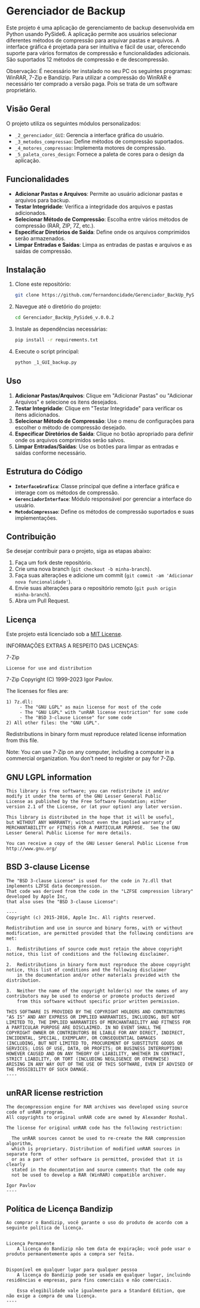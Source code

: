 # Gerenciador de Backup

Este projeto é uma aplicação de gerenciamento de backup desenvolvida em Python usando PySide6. A aplicação permite aos usuários selecionar diferentes métodos de compressão para arquivar pastas e arquivos. A interface gráfica é projetada para ser intuitiva e fácil de usar, oferecendo suporte para vários formatos de compressão e funcionalidades adicionais. São suportados 12 métodos de compressão e de descompressão.

Observação: É necessário ter instalado no seu PC os seguintes programas: WinRAR, 7-Zip e Bandizip. Para utilizar a compressão do WinRAR é necessário ter comprado a versão paga. Pois se trata de um software proprietário.

## Visão Geral

O projeto utiliza os seguintes módulos personalizados:

- `_2_gerenciador_GUI`: Gerencia a interface gráfica do usuário.
- `_3_metodos_compressao`: Define métodos de compressão suportados.
- `_4_motores_compressao`: Implementa motores de compressão.
- `_5_paleta_cores_design`: Fornece a paleta de cores para o design da aplicação.

## Funcionalidades

- **Adicionar Pastas e Arquivos**: Permite ao usuário adicionar pastas e arquivos para backup.
- **Testar Integridade**: Verifica a integridade dos arquivos e pastas adicionados.
- **Selecionar Método de Compressão**: Escolha entre vários métodos de compressão (RAR, ZIP, 7Z, etc.).
- **Especificar Diretórios de Saída**: Define onde os arquivos comprimidos serão armazenados.
- **Limpar Entradas e Saídas**: Limpa as entradas de pastas e arquivos e as saídas de compressão.

## Instalação

1. Clone este repositório:

   ```bash
   git clone https://github.com/fernandoncidade/Gerenciador_BackUp_PySide6_v.0.0.2
   ```

2. Navegue até o diretório do projeto:

   ```bash
   cd Gerenciador_BackUp_PySide6_v.0.0.2
   ```

3. Instale as dependências necessárias:

   ```bash
   pip install -r requirements.txt
   ```

4. Execute o script principal:

   ```bash
   python _1_GUI_backup.py
   ```

## Uso

1. **Adicionar Pastas/Arquivos**: Clique em "Adicionar Pastas" ou "Adicionar Arquivos" e selecione os itens desejados.
2. **Testar Integridade**: Clique em "Testar Integridade" para verificar os itens adicionados.
3. **Selecionar Método de Compressão**: Use o menu de configurações para escolher o método de compressão desejado.
4. **Especificar Diretórios de Saída**: Clique no botão apropriado para definir onde os arquivos comprimidos serão salvos.
5. **Limpar Entradas/Saídas**: Use os botões para limpar as entradas e saídas conforme necessário.

## Estrutura do Código

- **`InterfaceGrafica`**: Classe principal que define a interface gráfica e interage com os métodos de compressão.
- **`GerenciadorInterface`**: Módulo responsável por gerenciar a interface do usuário.
- **`MetodoCompressao`**: Define os métodos de compressão suportados e suas implementações.

## Contribuição

Se desejar contribuir para o projeto, siga as etapas abaixo:

1. Faça um fork deste repositório.
2. Crie uma nova branch (`git checkout -b minha-branch`).
3. Faça suas alterações e adicione um commit (`git commit -am 'Adicionar nova funcionalidade'`).
4. Envie suas alterações para o repositório remoto (`git push origin minha-branch`).
5. Abra um Pull Request.

## Licença

Este projeto está licenciado sob a [MIT License](LICENSE).

INFORMAÇÕES EXTRAS A RESPEITO DAS LICENÇAS:

  7-Zip
  ~~~~~
  License for use and distribution
  ~~~~~~~~~~~~~~~~~~~~~~~~~~~~~~~~

  7-Zip Copyright (C) 1999-2023 Igor Pavlov.

  The licenses for files are:

    1) 7z.dll:
         - The "GNU LGPL" as main license for most of the code
         - The "GNU LGPL" with "unRAR license restriction" for some code
         - The "BSD 3-clause License" for some code
    2) All other files: the "GNU LGPL".

  Redistributions in binary form must reproduce related license information from this file.

  Note:
    You can use 7-Zip on any computer, including a computer in a commercial
    organization. You don't need to register or pay for 7-Zip.


  GNU LGPL information
  --------------------

    This library is free software; you can redistribute it and/or
    modify it under the terms of the GNU Lesser General Public
    License as published by the Free Software Foundation; either
    version 2.1 of the License, or (at your option) any later version.

    This library is distributed in the hope that it will be useful,
    but WITHOUT ANY WARRANTY; without even the implied warranty of
    MERCHANTABILITY or FITNESS FOR A PARTICULAR PURPOSE.  See the GNU
    Lesser General Public License for more details.

    You can receive a copy of the GNU Lesser General Public License from
    http://www.gnu.org/




  BSD 3-clause License
  --------------------

    The "BSD 3-clause License" is used for the code in 7z.dll that implements LZFSE data decompression.
    That code was derived from the code in the "LZFSE compression library" developed by Apple Inc,
    that also uses the "BSD 3-clause License":

    ----
    Copyright (c) 2015-2016, Apple Inc. All rights reserved.

    Redistribution and use in source and binary forms, with or without modification, are permitted provided that the following conditions are met:

    1.  Redistributions of source code must retain the above copyright notice, this list of conditions and the following disclaimer.

    2.  Redistributions in binary form must reproduce the above copyright notice, this list of conditions and the following disclaimer
        in the documentation and/or other materials provided with the distribution.

    3.  Neither the name of the copyright holder(s) nor the names of any contributors may be used to endorse or promote products derived
        from this software without specific prior written permission.

    THIS SOFTWARE IS PROVIDED BY THE COPYRIGHT HOLDERS AND CONTRIBUTORS "AS IS" AND ANY EXPRESS OR IMPLIED WARRANTIES, INCLUDING, BUT NOT
    LIMITED TO, THE IMPLIED WARRANTIES OF MERCHANTABILITY AND FITNESS FOR A PARTICULAR PURPOSE ARE DISCLAIMED. IN NO EVENT SHALL THE
    COPYRIGHT OWNER OR CONTRIBUTORS BE LIABLE FOR ANY DIRECT, INDIRECT, INCIDENTAL, SPECIAL, EXEMPLARY, OR CONSEQUENTIAL DAMAGES
    (INCLUDING, BUT NOT LIMITED TO, PROCUREMENT OF SUBSTITUTE GOODS OR SERVICES; LOSS OF USE, DATA, OR PROFITS; OR BUSINESS INTERRUPTION)
    HOWEVER CAUSED AND ON ANY THEORY OF LIABILITY, WHETHER IN CONTRACT, STRICT LIABILITY, OR TORT (INCLUDING NEGLIGENCE OR OTHERWISE)
    ARISING IN ANY WAY OUT OF THE USE OF THIS SOFTWARE, EVEN IF ADVISED OF THE POSSIBILITY OF SUCH DAMAGE.
    ----




  unRAR license restriction
  -------------------------

    The decompression engine for RAR archives was developed using source
    code of unRAR program.
    All copyrights to original unRAR code are owned by Alexander Roshal.

    The license for original unRAR code has the following restriction:

      The unRAR sources cannot be used to re-create the RAR compression algorithm,
      which is proprietary. Distribution of modified unRAR sources in separate form
      or as a part of other software is permitted, provided that it is clearly
      stated in the documentation and source comments that the code may
      not be used to develop a RAR (WinRAR) compatible archiver.
    
    Igor Pavlov
    ----


  Política de Licença Bandizip
  -------------------------

	Ao comprar o Bandizip, você garante o uso do produto de acordo com a seguinte política de licença.


	Licença Permanente
		A licença do Bandizip não tem data de expiração; você pode usar o produto permanentemente após a compra ser feita.


	Disponível em qualquer lugar para qualquer pessoa
		A licença do Bandizip pode ser usada em qualquer lugar, incluindo residências e empresas, para fins comerciais e não comerciais.

		Essa elegibilidade vale igualmente para a Standard Edition, que não exige a compra de uma licença.
    ----
        